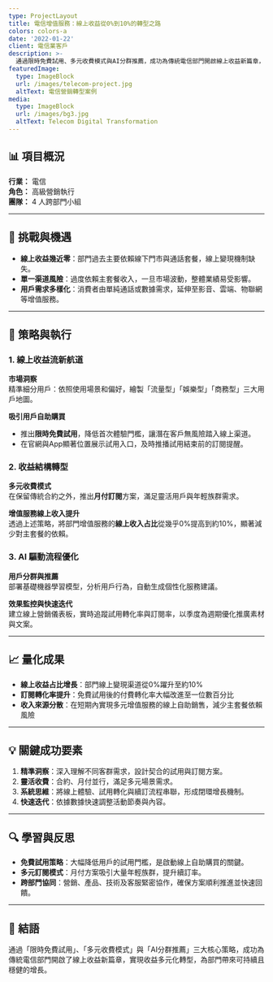 ```yaml
---
type: ProjectLayout
title: 電信增值服務：線上收益從0%到10%的轉型之路
colors: colors-a
date: '2022-01-22'
client: 電信業客戶
description: >-
  通過限時免費試用、多元收費模式與AI分群推薦，成功為傳統電信部門開啟線上收益新篇章，實現收益多元化轉型。
featuredImage:
  type: ImageBlock
  url: /images/telecom-project.jpg
  altText: 電信營銷轉型案例
media:
  type: ImageBlock
  url: /images/bg3.jpg
  altText: Telecom Digital Transformation
---
```


## 📊 項目概況

**行業：** 電信  
**角色：** 高級營銷執行  
**團隊：** 4 人跨部門小組

---

## 🎯 挑戰與機遇

- **線上收益幾近零**：部門過去主要依賴線下門市與通話套餐，線上變現機制缺失。
- **單一渠道風險**：過度依賴主套餐收入，一旦市場波動，整體業績易受影響。
- **用戶需求多樣化**：消費者由單純通話或數據需求，延伸至影音、雲端、物聯網等增值服務。

---

## 🚀 策略與執行

### 1. 線上收益流新航道

**市場洞察**  
精準細分用戶：依照使用場景和偏好，繪製「流量型」「娛樂型」「商務型」三大用戶地圖。

**吸引用戶自助購買**  
- 推出**限時免費試用**，降低首次體驗門檻，讓潛在客戶無風險踏入線上渠道。
- 在官網與App顯著位置展示試用入口，及時推播試用結束前的訂閱提醒。

### 2. 收益結構轉型

**多元收費模式**  
在保留傳統合約之外，推出**月付訂閱**方案，滿足靈活用戶與年輕族群需求。

**增值服務線上收入提升**  
透過上述策略，將部門增值服務的**線上收入占比**從幾乎0%提高到約10%，顯著減少對主套餐的依賴。

### 3. AI 驅動流程優化

**用戶分群與推薦**  
部署基礎機器學習模型，分析用戶行為，自動生成個性化服務建議。

**效果監控與快速迭代**  
建立線上營銷儀表板，實時追蹤試用轉化率與訂閱率，以季度為週期優化推廣素材與文案。

---

## 📈 量化成果

- **線上收益占比增長**：部門線上變現渠道從0%躍升至約10%
- **訂閱轉化率提升**：免費試用後的付費轉化率大幅改進至一位數百分比
- **收入來源分散**：在短期內實現多元增值服務的線上自助銷售，減少主套餐依賴風險

---

## 💡 關鍵成功要素

1. **精準洞察**：深入理解不同客群需求，設計契合的試用與訂閱方案。
2. **靈活收費**：合約、月付並行，滿足多元場景需求。
3. **系統思維**：將線上體驗、試用轉化與續訂流程串聯，形成閉環增長機制。
4. **快速迭代**：依據數據快速調整活動節奏與內容。

---

## 🔍 學習與反思

- **免費試用策略**：大幅降低用戶的試用門檻，是啟動線上自助購買的關鍵。
- **多元訂閱模式**：月付方案吸引大量年輕族群，提升續訂率。
- **跨部門協同**：營銷、產品、技術及客服緊密協作，確保方案順利推進並快速回饋。

---

## 🎯 結語

通過「限時免費試用」、「多元收費模式」與「AI分群推薦」三大核心策略，成功為傳統電信部門開啟了線上收益新篇章，實現收益多元化轉型，為部門帶來可持續且穩健的增長。